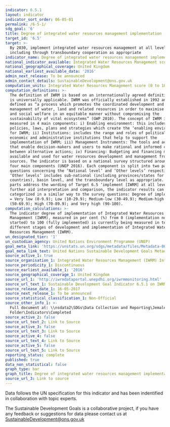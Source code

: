 ```yaml
---
indicator: 6.5.1
layout: indicator
indicator_sort_order: 06-05-01
permalink: /6-5-1/
sdg_goal: '6'
title: Degree of integrated water resources management implementation (0-100)
target_id: '6.5'
target: >-
  By 2030, implement integrated water resources management at all levels,
  including through transboundary cooperation as appropriate
indicator_name: Degree of integrated water resources management implementation (0-100)
national_indicator_available: Integrated Water Resources Management score (0 to 100)
national_geographical_coverage: United Kingdom
national_earliest_available_data: '2016'
admin_next_release: To be announced
admin_contact_details: SustainableDevelopment@ons.gov.uk
computation_units: Integrated Water Resources Management score (0 to 100)
computation_definitions: >-
  The definition of IWRM is based on an internationally agreed definition, and
  is universally applicable. IWRM was officially established in 1992 and is
  defined as “a process which promotes the coordinated development and
  management of water, land and related resources in order to maximise economic
  and social welfare in an equitable manner without compromising the
  sustainability of vital ecosystems” (GWP 2010). The concept of IWRM is
  measured in 4 main components: i) Enabling environment: this includes the
  policies, laws, plans and strategies which create the ‘enabling environment’
  for IWRM; ii) Institutions: includes the range and roles of political, social,
  economic and administrative institutions that help to support the
  implementation of IWRM; iii) Management Instruments: The tools and activities
  that enable decision-makers and users to make rational and informed choices
  between alternative actions; iv) Financing: Budgeting and financing made
  available and used for water resources development and management from various
  sources. The indicator is based on a national survey structured around these
  four main components (UNEP 2016). Each component is split into two parts:
  questions concerning the ‘National level’ and ‘Other levels’ respectively.
  ‘Other levels’ includes sub-national (including provinces/states for federated
  countries), basin level, and the transboundary level as appropriate. These two
  parts address the wording of Target 6.5 ‘implement [IWRM] at all levels …’. To
  further aid interpretation and comparison, the indicator results can be
  categorized in a similar way to the survey questions: Degree of implementation
  = Very low (0-9.9); Low (10-29.9); Medium-low (30-49.9); Medium-high
  (50-69.9); High (70-89.9); and Very high (90-100).
computation_calculations: >-
  The indicator degree of implementation of Integrated Water Resources
  Management (IWRM), measured in per cent (%) from 0 (implementation not yet
  started) to 100 (fully implemented) is currently being measured in terms of
  different stages of development and implementation of Integrated Water
  Resources Management (IWRM).
un_designated_tier: '1'
un_custodian_agency: United Nations Environment Programme (UNEP)
goal_meta_link: 'https://unstats.un.org/sdgs/metadata/files/Metadata-06-05-01.pdf '
goal_meta_link_text: United Nations Sustainable Development Goals Metadata (PDF 410 KB)
source_active_1: true
source_organisation_1: Integrated Water Resources Management (IWRM) International
source_periodicity_1: Discontinuous
source_earliest_available_1: '2016'
source_geographical_coverage_1: United Kingdom
source_url_1: 'http://iwrmdataportal.unepdhi.org/iwrmmonitoring.html'
source_url_text_1: Sustainable Development Goal Indicator 6.5.1 on IWRM
source_release_date_1: 16-05-2017
source_next_release_1: To be announced
source_statistical_classification_1: Non-Official
source_other_info_1: >-
  Full document at: \\nsdata2\SDGs\Data Collection and Reporting\Jemalex\Test
  Folder\Indicators\Completed
source_active_2: false
source_url_text_2: Link to Source
source_active_3: false
source_url_text_3: Link to Source
source_active_4: false
source_url_text_4: Link to Source
source_active_5: false
source_url_text_5: Link to Source
reporting_status: complete
published: true
data_non_statistical: false
graph_type: bar
graph_title: Degree of integrated water resources management implementation (0 to 100)
source_url_3: Link to source
---
```

Data follows the UN specification for this indicator and has been indentified in collaboration with topic experts.
  
The Sustainable Development Goals is a collaborative project, if you have any feedback or suggestions for data please contact us at <SustainableDevelopment@ons.gov.uk>

